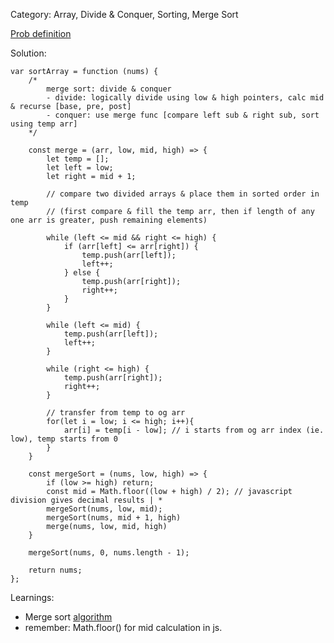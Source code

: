 Category: Array, Divide & Conquer, Sorting, Merge Sort

[Prob definition](https://leetcode.com/problems/sort-an-array/)

Solution:

```
var sortArray = function (nums) {
    /* 
        merge sort: divide & conquer
        - divide: logically divide using low & high pointers, calc mid & recurse [base, pre, post]
        - conquer: use merge func [compare left sub & right sub, sort using temp arr]
    */

    const merge = (arr, low, mid, high) => {
        let temp = [];
        let left = low;
        let right = mid + 1;

        // compare two divided arrays & place them in sorted order in temp 
        // (first compare & fill the temp arr, then if length of any one arr is greater, push remaining elements)

        while (left <= mid && right <= high) {
            if (arr[left] <= arr[right]) {
                temp.push(arr[left]);
                left++;
            } else {
                temp.push(arr[right]);
                right++;
            }
        }

        while (left <= mid) {
            temp.push(arr[left]);
            left++;
        }

        while (right <= high) {
            temp.push(arr[right]);
            right++;
        }

        // transfer from temp to og arr
        for(let i = low; i <= high; i++){
            arr[i] = temp[i - low]; // i starts from og arr index (ie. low), temp starts from 0
        }
    }

    const mergeSort = (nums, low, high) => {
        if (low >= high) return;
        const mid = Math.floor((low + high) / 2); // javascript division gives decimal results | *
        mergeSort(nums, low, mid);
        mergeSort(nums, mid + 1, high)
        merge(nums, low, mid, high)
    }

    mergeSort(nums, 0, nums.length - 1);

    return nums;
};
```

Learnings:
- Merge sort [algorithm](https://takeuforward.org/data-structure/merge-sort-algorithm/)
- remember: Math.floor() for mid calculation in js.
